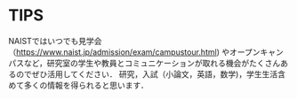 # TIPS

NAISTではいつでも見学会（https://www.naist.jp/admission/exam/campustour.html) やオープンキャンパスなど，研究室の学生や教員とコミュニケーションが取れる機会がたくさんあるのでぜひ活用してください．
研究，入試（小論文，英語，数学)，学生生活含めて多くの情報を得られると思います．
